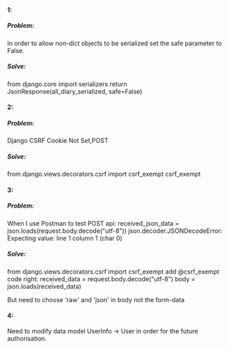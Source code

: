 #### 1:
##### Problem:
In order to allow non-dict objects to be serialized set the safe parameter to False.
##### Solve:
from django.core import serializers
return JsonResponse(all_diary_serialized, safe=False)

#### 2:
##### Problem:
Django CSRF Cookie Not Set,POST
##### Solve:
from django.views.decorators.csrf import csrf_exempt
csrf_exempt

#### 3:
##### Problem:
When I use Postman to test POST api:
received_json_data = json.loads(request.body.decode("utf-8"))
json.decoder.JSONDecodeError: Expecting value: line 1 column 1 (char 0)
##### Solve:
from django.views.decorators.csrf import csrf_exempt
add \@csrf_exempt
code right:
received_data = request.body.decode("utf-8")
body = json.loads(received_data)

But need to choose 'raw' and 'json' in body not the form-data

#### 4:
Need to modify data model UserInfo -> User in order for the future authorisation.

